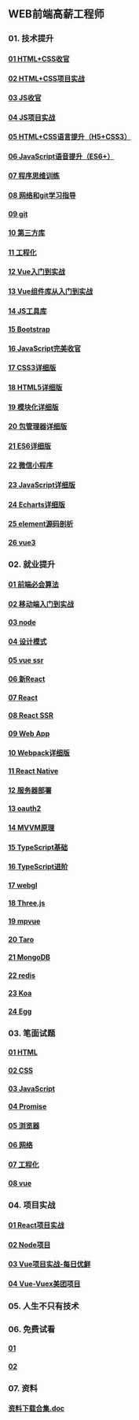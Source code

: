 ## WEB前端高薪工程师

### 01. 技术提升

#### 	[01 HTML+CSS收官](./01.%20技术提升/01%20HTML+CSS收官/note.md)

#### 	[02 HTML+CSS项目实战](./01.%20技术提升/02%20HTML+CSS项目实战/note.md)

#### 	[03 JS收官](./01.%20技术提升/03%20JS收官/note.md)

#### 	[04 JS项目实战](./01.%20技术提升/04%20JS项目实战/note.md)

#### 	[05 HTML+CSS语言提升（H5+CSS3）](./01.%20技术提升/05%20HTML+CSS语言提升（H5+CSS3）/note.md)

#### 	[06 JavaScript语音提升（ES6+）](./01.%20技术提升/06%20JavaScript语音提升（ES6+）/note.md)

#### 	[07 程序思维训练](./01.%20技术提升/07%20程序思维训练/note.md)

#### 	[08 网络和git学习指导](./01.%20技术提升/07%20程序思维训练/note.md)

#### 	[09 git](./01.%20技术提升/09%20git/note.md)

#### 	[10 第三方库](./01.%20技术提升/10%20第三方库/note.md)	

#### 	[11 工程化](./01.%20技术提升/11%20工程化/note.md)

#### 	[12 Vue入门到实战](./01.%20技术提升/12%20Vue入门到实战/note.md)

#### 	[13 Vue组件库从入门到实战](./01.%20技术提升/13%20Vue组件库从入门到实战/note.md)

#### 	[14 JS工具库](./01.%20技术提升/14%20JS工具库/note.md)

#### 	[15 Bootstrap](./01.%20技术提升/15%20Bootstrap/note.md)

#### 	[16 JavaScript完美收官](./01.%20技术提升/16%20JavaScript完美收官/note.md)

#### 	[17 CSS3详细版](./01.%20技术提升/17%20CSS3详细版/note.md)

#### 	[18 HTML5详细版](./01.%20技术提升/18%20HTML5详细版/note.md)

#### 	[19 模块化详细版](./01.%20技术提升/19%20模块化详细版/note.md)

#### 	[20 包管理器详细版](./01.%20技术提升/19%20模块化详细版/note.md)

#### 	[21 ES6详细版](./01.%20技术提升/21%20ES6详细版/note.md)

#### 	[22 微信小程序](./01.%20技术提升/22%20微信小程序/note.md)

#### 	[23 JavaScript详细版](./01.%20技术提升/23%20JavaScript详细版/note.md)

#### 	[24 Echarts详细版](./01.%20技术提升/24%20Echarts详细版/note.md)

#### 	[25 element源码剖析](./01.%20技术提升/25%20element源码剖析/note.md)

#### 	[26 vue3](./01.%20技术提升/26%20vue3/note.md)

### 02. 就业提升

#### 	[01 前端必会算法](javascript:void(0);)

#### 	[02 移动端入门到实战](javascript:void(0);)

#### 	[03 node](javascript:void(0);)

#### 	[04 设计模式](javascript:void(0);)

#### 	[05 vue ssr](javascript:void(0);)

#### 	[06 新React](javascript:void(0);)

#### 	[07 React](javascript:void(0);)

#### 	[08 React SSR](javascript:void(0);)

#### 	[09 Web App](javascript:void(0);)

#### 	[10 Webpack详细版](javascript:void(0);)

#### 	[11 React Native](javascript:void(0);)

#### 	[12 服务器部署](javascript:void(0);)

#### 	[13 oauth2](javascript:void(0);)

#### 	[14 MVVM原理](javascript:void(0);)

#### 	[15 TypeScript基础](javascript:void(0);)

#### 	[16 TypeScript进阶](javascript:void(0);)

#### 	[17 webgl](javascript:void(0);)

#### 	[18 Three.js](javascript:void(0);)

#### 	[19 mpvue](javascript:void(0);)

#### 	[20 Taro](javascript:void(0);)

#### 	[21 MongoDB](javascript:void(0);)

#### 	[22 redis](javascript:void(0);)

#### 	[23 Koa](javascript:void(0);)

#### 	[24 Egg](javascript:void(0);)

###  03. 笔面试题

#### 	[01 HTML](javascript:void(0);)

#### 	[02 CSS](javascript:void(0);)

#### 	[03 JavaScript](javascript:void(0);)

#### 	[04 Promise](javascript:void(0);)

#### 	[05 浏览器](javascript:void(0);)

#### 	[06 网络](javascript:void(0);)

#### 	[07 工程化](javascript:void(0);)

#### 	[08 vue](javascript:void(0);)

### 04. 项目实战

#### 	[01 React项目实战](javascript:void(0);)

#### 	[02 Node项目](javascript:void(0);)

#### 	[03 Vue项目实战-每日优鲜](javascript:void(0);)

#### 	[04 Vue-Vuex美团项目](javascript:void(0);)

### 05. 人生不只有技术

### 06. 免费试看

#### 	[01](./06.%20框架-vue%20从入门到手撕/demo1/index.html)

#### [02](https://www.youtube.com/watch?v=ZZM9qE7hyyo)

### 07. 资料

#### 	[资料下载合集.doc](./07.%20资料/资料下载合集.doc)
